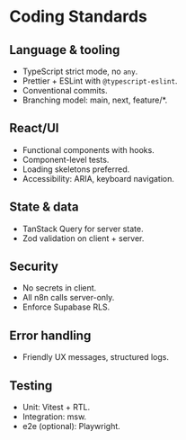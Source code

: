 # Coding Standards

## Language & tooling
- TypeScript strict mode, no `any`.
- Prettier + ESLint with `@typescript-eslint`.
- Conventional commits.
- Branching model: main, next, feature/*.

## React/UI
- Functional components with hooks.
- Component-level tests.
- Loading skeletons preferred.
- Accessibility: ARIA, keyboard navigation.

## State & data
- TanStack Query for server state.
- Zod validation on client + server.

## Security
- No secrets in client.
- All n8n calls server-only.
- Enforce Supabase RLS.

## Error handling
- Friendly UX messages, structured logs.

## Testing
- Unit: Vitest + RTL.
- Integration: msw.
- e2e (optional): Playwright.
